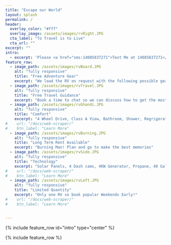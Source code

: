 ```yaml
---
title: "Escape our World"
layout: splash
permalink: /
header:
  overlay_color: "#fff"
  overlay_image: /assets/images/rvRight.JPG
  cta_label: "To Travel is to Live"
  cta_url: ""
excerpt: ""
intro:
  - excerpt: 'Please <a href="sms:14085837271">Text Me at 14085837271</a> to chat or book a weekend and discuss how to plan your next adventure. We are located in Fremont,CA to pickup the RV. Google Calendar to see dates that are already booked <a href="https://calendar.google.com/calendar?cid=cGFsNjc4Yzd1cHQzZmhjNzg4MHJtanU0NWdAZ3JvdXAuY2FsZW5kYXIuZ29vZ2xlLmNvbQ" target="_blank">Calendar</a>' 
feature_row:
  - image_path: /assets/images/rvBoard.JPG
    alt: "fully responsive"
    title: "Free Adventure Gear"
    excerpt: "We load the RV on request with the following possible gear - Raft, 2-person kayak, 3 life jackets, Fishing Rods and Gear, Surfboard "
  - image_path: /assets/images/rvTravel.JPG
    alt: "fully responsive"
    title: "Free Travel Guidance"
    excerpt: "Book a time to chat so we can discuss how to get the most out of your experience"
  - image_path: /assets/images/rvGhandi.JPG
    alt: "fully responsive"
    title: "Comfort"
    excerpt: "4 Wheel Drive, Class A View, Bathroom, Shower, Regrigerator, Oven, Microwave, Bedroom"
#    url: "/docs/web-scraper/"
#    btn_label: "Learn More"
  - image_path: /assets/images/rvBurning.JPG
    alt: "fully responsive"
    title: "Long Term Rent Available"
    excerpt: "Burning Man! Plan and go to make the best memories"
  - image_path: /assets/images/rvSide.JPG
    alt: "fully responsive"
    title: "Technology"
    excerpt: "Solar Panels, 4 Dash cams, 4KW Generator, Propane, 40 Gallon Water, 32 Gallon Gas"
#    url: "/docs/web-scraper/"
#    btn_label: "Learn More"
  - image_path: /assets/images/rvLeft.JPG
    alt: "fully responsive"
    title: "Limited Quantity"
    excerpt: "Only one RV so book popular Weekends Early!"
#    url: "/docs/web-scraper/"
#    btn_label: "Learn More"


---
```


{% include feature_row id="intro" type="center" %}

{% include feature_row %}
